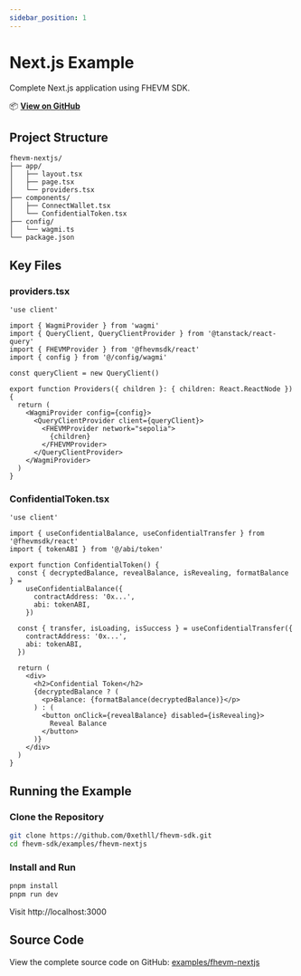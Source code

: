 ```yaml
---
sidebar_position: 1
---
```


# Next.js Example

Complete Next.js application using FHEVM SDK.

📦 **[View on GitHub](https://github.com/0xethll/fhevm-sdk/tree/main/examples/fhevm-nextjs)**

## Project Structure

```
fhevm-nextjs/
├── app/
│   ├── layout.tsx
│   ├── page.tsx
│   └── providers.tsx
├── components/
│   ├── ConnectWallet.tsx
│   └── ConfidentialToken.tsx
├── config/
│   └── wagmi.ts
└── package.json
```

## Key Files

### providers.tsx

```tsx
'use client'

import { WagmiProvider } from 'wagmi'
import { QueryClient, QueryClientProvider } from '@tanstack/react-query'
import { FHEVMProvider } from '@fhevmsdk/react'
import { config } from '@/config/wagmi'

const queryClient = new QueryClient()

export function Providers({ children }: { children: React.ReactNode }) {
  return (
    <WagmiProvider config={config}>
      <QueryClientProvider client={queryClient}>
        <FHEVMProvider network="sepolia">
          {children}
        </FHEVMProvider>
      </QueryClientProvider>
    </WagmiProvider>
  )
}
```

### ConfidentialToken.tsx

```tsx
'use client'

import { useConfidentialBalance, useConfidentialTransfer } from '@fhevmsdk/react'
import { tokenABI } from '@/abi/token'

export function ConfidentialToken() {
  const { decryptedBalance, revealBalance, isRevealing, formatBalance } =
    useConfidentialBalance({
      contractAddress: '0x...',
      abi: tokenABI,
    })

  const { transfer, isLoading, isSuccess } = useConfidentialTransfer({
    contractAddress: '0x...',
    abi: tokenABI,
  })

  return (
    <div>
      <h2>Confidential Token</h2>
      {decryptedBalance ? (
        <p>Balance: {formatBalance(decryptedBalance)}</p>
      ) : (
        <button onClick={revealBalance} disabled={isRevealing}>
          Reveal Balance
        </button>
      )}
    </div>
  )
}
```

## Running the Example

### Clone the Repository

```bash
git clone https://github.com/0xethll/fhevm-sdk.git
cd fhevm-sdk/examples/fhevm-nextjs
```

### Install and Run

```bash
pnpm install
pnpm run dev
```

Visit http://localhost:3000

## Source Code

View the complete source code on GitHub: [examples/fhevm-nextjs](https://github.com/0xethll/fhevm-sdk/tree/main/examples/fhevm-nextjs)
